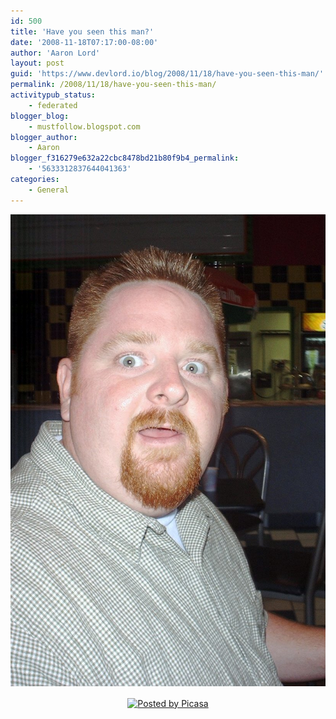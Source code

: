 ```yaml
---
id: 500
title: 'Have you seen this man?'
date: '2008-11-18T07:17:00-08:00'
author: 'Aaron Lord'
layout: post
guid: 'https://www.devlord.io/blog/2008/11/18/have-you-seen-this-man/'
permalink: /2008/11/18/have-you-seen-this-man/
activitypub_status:
    - federated
blogger_blog:
    - mustfollow.blogspot.com
blogger_author:
    - Aaron
blogger_f316279e632a22cbc8478bd21b80f9b4_permalink:
    - '5633312837644041363'
categories:
    - General
---
```


<div style="text-align:center;margin:0 auto 10px;"><a href="/wp-content/uploads/2011/10/july2003040.jpg"><img alt="" src="/wp-content/uploads/2011/10/july2003040.jpg?w=200" border="0" /></a> </div><div style='clear:both;text-align:CENTER;'><a href='http://picasa.google.com/blogger/' target='ext' rel="noopener"><img src='http://photos1.blogger.com/pbp.gif' alt='Posted by Picasa' align='middle' border='0' /></a></div><div class="blogger-post-footer"><img width='1' height='1' src='' alt='' /></div>